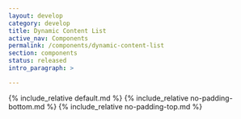 ```yaml
---
layout: develop
category: develop
title: Dynamic Content List
active_nav: Components
permalink: /components/dynamic-content-list
section: components
status: released
intro_paragraph: >

---
```


{% include_relative default.md %}
{% include_relative no-padding-bottom.md %}
{% include_relative no-padding-top.md %}
